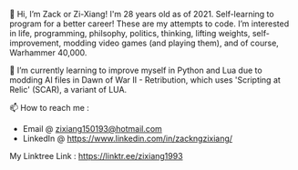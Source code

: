 👋 Hi, I’m Zack or Zi-Xiang! I'm 28 years old as of 2021. Self-learning to program for a better career! These are my attempts to code.
I’m interested in life, programming, philsophy, politics, thinking, lifting weights, self-improvement, modding video games (and playing them), and of course, Warhammer 40,000. 

💞️ I’m currently learning to improve myself in Python and Lua due to modding AI files in Dawn of War II - Retribution, which uses 'Scripting at Relic' (SCAR), a variant of LUA. 

📫 How to reach me : 

* Email     @ zixiang150193@hotmail.com
* LinkedIn  @ https://www.linkedin.com/in/zackngzixiang/

My Linktree Link : https://linktr.ee/zixiang1993

<!---
zixiang1993/zixiang1993 is a ✨ special ✨ repository because its `README.md` (this file) appears on your GitHub profile.
You can click the Preview link to take a look at your changes.
--->


